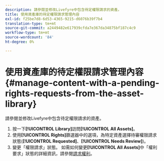 ```yaml
---
description: 請參閱並修改Livefyre中包含待定權限請求的資產。
title: 使用資產庫的待定權限請求管理內容
exl-id: f25be7d8-6d53-4365-9215-d6076b39f7b4
translation-type: tm+mt
source-git-commit: a2449482e617939cfda7e367da34875bf187c4c9
workflow-type: tm+mt
source-wordcount: '84'
ht-degree: 0%

---
```


# 使用資產庫的待定權限請求管理內容{#manage-content-with-a-pending-rights-requests-from-the-asset-library}

請參閱並修改Livefyre中包含待定權限請求的資產。

1. 按一下&#x200B;**[!UICONTROL Library]**&#x200B;訪問&#x200B;**[!UICONTROL All Assets]**。
1. 使用&#x200B;**[!UICONTROL Rights]**&#x200B;篩選器中的選項，為特定資產選擇待審權限請求狀態(**[!UICONTROL Requested]**、**[!UICONTROL Needs Review]**)。
1. 變更「權限請求」狀態。 如需如何變更&#x200B;**[!UICONTROL All Assets]**&#x200B;中「權利要求」狀態的詳細資訊，請參閱[請求權利](../c-how-requesting-rights-works/c-how-requesting-rights-works.md#c_how_requesting_rights_works)。
